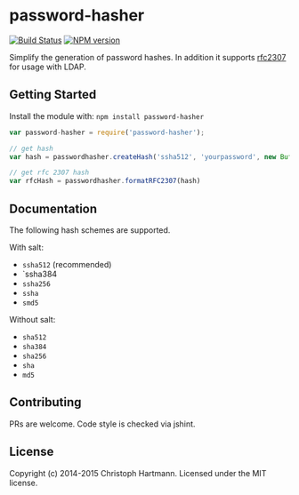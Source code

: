 # password-hasher

[![Build Status](https://travis-ci.org/chris-rock/password-hasher.svg?branch=master)](https://travis-ci.org/chris-rock/password-hasher) [![NPM version](https://badge.fury.io/js/chris-rock%2Fpassword-hasher.svg)](https://badge.fury.io/js/chris-rock%2Fpassword-hasher.svg)

Simplify the generation of password hashes. In addition it supports [rfc2307](https://www.ietf.org/rfc/rfc2307.txt) for usage with LDAP.

## Getting Started

Install the module with: `npm install password-hasher`

```javascript
var password-hasher = require('password-hasher');

// get hash
var hash = passwordhasher.createHash('ssha512', 'yourpassword', new Buffer('85ebf65c7169c4e7', 'hex'));

// get rfc 2307 hash
var rfcHash = passwordhasher.formatRFC2307(hash)
```

## Documentation

The following hash schemes are supported. 

With salt:

* `ssha512` (recommended)
* `ssha384
* `ssha256`
* `ssha`
* `smd5`

Without salt:

* `sha512`
* `sha384`
* `sha256`
* `sha`
* `md5`

## Contributing

PRs are welcome. Code style is checked via jshint.

## License
Copyright (c) 2014-2015 Christoph Hartmann. Licensed under the MIT license.
